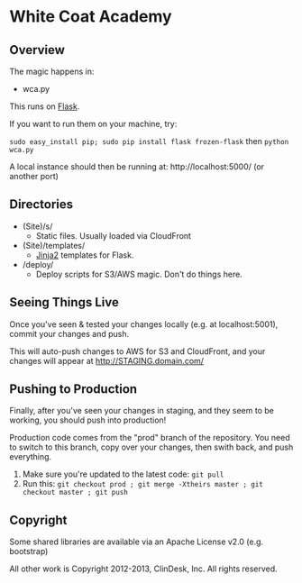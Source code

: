 # White Coat Academy

## Overview

The magic happens in:

* wca.py

This runs on [Flask](http://flask.pocoo.org/).

If you want to run them on your machine, try:

 `sudo easy_install pip; sudo pip install flask frozen-flask` then `python wca.py`

A local instance should then be running at: http://localhost:5000/ (or another port)

## Directories

* (Site)/s/
  * Static files. Usually loaded via CloudFront
* (Site)/templates/
  * [Jinja2](http://jinja.pocoo.org/) templates for Flask.
* /deploy/
  * Deploy scripts for S3/AWS magic. Don't do things here.

## Seeing Things Live

Once you've seen & tested your changes locally (e.g. at localhost:5001), commit your changes and push.

This will auto-push changes to AWS for S3 and CloudFront, and your changes will appear at http://STAGING.domain.com/

## Pushing to Production
Finally, after you've seen your changes in staging, and they seem to be working, you should push into production!

Production code comes from the "prod" branch of the repository. You need to switch to this branch, copy over your changes, then swith back, and push everything.

1. Make sure you're updated to the latest code: `git pull`
2. Run this: `git checkout prod ; git merge -Xtheirs master ; git checkout master ; git push`

## Copyright

Some shared libraries are available via an Apache License v2.0 (e.g. bootstrap)

All other work is Copyright 2012-2013, ClinDesk, Inc. All rights reserved.
